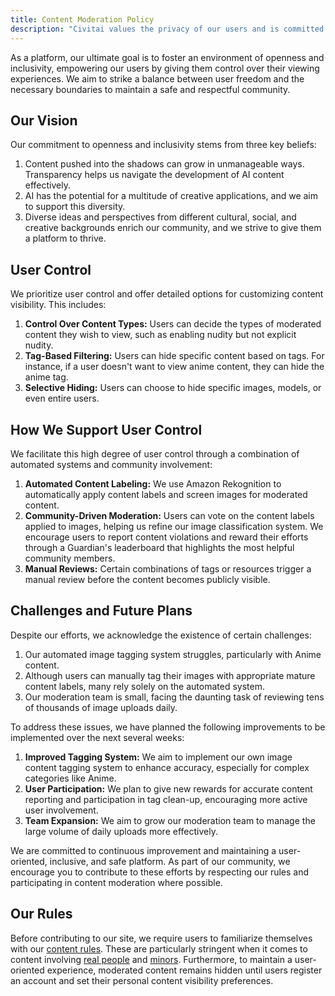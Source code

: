 ```yaml
---
title: Content Moderation Policy
description: "Civitai values the privacy of our users and is committed to protecting their personal information. We do not disclose any user data to third parties without the explicit consent of the user."
---
```


As a platform, our ultimate goal is to foster an environment of openness and inclusivity, empowering our users by giving them control over their viewing experiences. We aim to strike a balance between user freedom and the necessary boundaries to maintain a safe and respectful community.

## Our Vision

Our commitment to openness and inclusivity stems from three key beliefs:
1. Content pushed into the shadows can grow in unmanageable ways. Transparency helps us navigate the development of AI content effectively.
2. AI has the potential for a multitude of creative applications, and we aim to support this diversity.
3. Diverse ideas and perspectives from different cultural, social, and creative backgrounds enrich our community, and we strive to give them a platform to thrive.

## User Control

We prioritize user control and offer detailed options for customizing content visibility. This includes:

1. **Control Over Content Types:** Users can decide the types of moderated content they wish to view, such as enabling nudity but not explicit nudity.
2. **Tag-Based Filtering:** Users can hide specific content based on tags. For instance, if a user doesn't want to view anime content, they can hide the anime tag.
3. **Selective Hiding:** Users can choose to hide specific images, models, or even entire users.

## How We Support User Control

We facilitate this high degree of user control through a combination of automated systems and community involvement:

1. **Automated Content Labeling:** We use Amazon Rekognition to automatically apply content labels and screen images for moderated content.
2. **Community-Driven Moderation:** Users can vote on the content labels applied to images, helping us refine our image classification system. We encourage users to report content violations and reward their efforts through a Guardian's leaderboard that highlights the most helpful community members.
3. **Manual Reviews:** Certain combinations of tags or resources trigger a manual review before the content becomes publicly visible.

## Challenges and Future Plans

Despite our efforts, we acknowledge the existence of certain challenges:

1. Our automated image tagging system struggles, particularly with Anime content.
2. Although users can manually tag their images with appropriate mature content labels, many rely solely on the automated system.
3. Our moderation team is small, facing the daunting task of reviewing tens of thousands of image uploads daily.

To address these issues, we have planned the following improvements to be implemented over the next several weeks:

1. **Improved Tagging System:** We aim to implement our own image content tagging system to enhance accuracy, especially for complex categories like Anime.
2. **User Participation:** We plan to give new rewards for accurate content reporting and participation in tag clean-up, encouraging more active user involvement.
3. **Team Expansion:** We aim to grow our moderation team to manage the large volume of daily uploads more effectively.

We are committed to continuous improvement and maintaining a user-oriented, inclusive, and safe platform. As part of our community, we encourage you to contribute to these efforts by respecting our rules and participating in content moderation where possible.

## Our Rules

Before contributing to our site, we require users to familiarize themselves with our [content rules](/content/tos). These are particularly stringent when it comes to content involving [real people](/content/rules/real-people) and [minors](/content/rules/minors). Furthermore, to maintain a user-oriented experience, moderated content remains hidden until users register an account and set their personal content visibility preferences.
